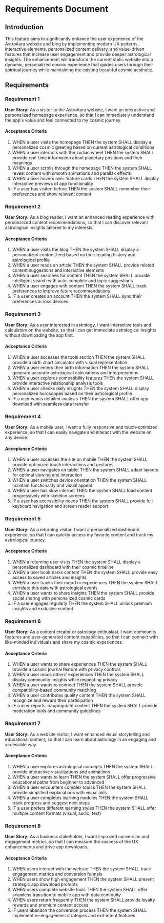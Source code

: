 # Requirements Document

## Introduction

This feature aims to significantly enhance the user experience of the AstroAura website and blog by implementing modern UX patterns, interactive elements, personalized content delivery, and value-driven features that increase user engagement and provide deeper astrological insights. The enhancement will transform the current static website into a dynamic, personalized cosmic experience that guides users through their spiritual journey while maintaining the existing beautiful cosmic aesthetic.

## Requirements

### Requirement 1

**User Story:** As a visitor to the AstroAura website, I want an interactive and personalized homepage experience, so that I can immediately understand the app's value and feel connected to my cosmic journey.

#### Acceptance Criteria

1. WHEN a user visits the homepage THEN the system SHALL display a personalized cosmic greeting based on current astrological conditions
2. WHEN a user interacts with the zodiac wheel THEN the system SHALL provide real-time information about planetary positions and their meanings
3. WHEN a user scrolls through the homepage THEN the system SHALL reveal content with smooth animations and parallax effects
4. WHEN a user hovers over feature cards THEN the system SHALL display interactive previews of app functionality
5. IF a user has visited before THEN the system SHALL remember their preferences and show relevant content

### Requirement 2

**User Story:** As a blog reader, I want an enhanced reading experience with personalized content recommendations, so that I can discover relevant astrological insights tailored to my interests.

#### Acceptance Criteria

1. WHEN a user visits the blog THEN the system SHALL display a personalized content feed based on their reading history and astrological profile
2. WHEN a user reads an article THEN the system SHALL provide related content suggestions and interactive elements
3. WHEN a user searches for content THEN the system SHALL provide intelligent search with auto-complete and topic suggestions
4. WHEN a user engages with content THEN the system SHALL track preferences to improve future recommendations
5. IF a user creates an account THEN the system SHALL sync their preferences across devices

### Requirement 3

**User Story:** As a user interested in astrology, I want interactive tools and calculators on the website, so that I can get immediate astrological insights without downloading the app first.

#### Acceptance Criteria

1. WHEN a user accesses the tools section THEN the system SHALL provide a birth chart calculator with visual representation
2. WHEN a user enters their birth information THEN the system SHALL generate accurate astrological calculations and interpretations
3. WHEN a user explores compatibility features THEN the system SHALL provide interactive relationship analysis tools
4. WHEN a user checks daily insights THEN the system SHALL display personalized horoscopes based on their astrological profile
5. IF a user wants detailed analysis THEN the system SHALL offer app download with seamless data transfer

### Requirement 4

**User Story:** As a mobile user, I want a fully responsive and touch-optimized experience, so that I can easily navigate and interact with the website on any device.

#### Acceptance Criteria

1. WHEN a user accesses the site on mobile THEN the system SHALL provide optimized touch interactions and gestures
2. WHEN a user navigates on tablet THEN the system SHALL adapt layouts for optimal viewing and interaction
3. WHEN a user switches device orientation THEN the system SHALL maintain functionality and visual appeal
4. WHEN a user has slow internet THEN the system SHALL load content progressively with skeleton screens
5. IF a user has accessibility needs THEN the system SHALL provide full keyboard navigation and screen reader support

### Requirement 5

**User Story:** As a returning visitor, I want a personalized dashboard experience, so that I can quickly access my favorite content and track my astrological journey.

#### Acceptance Criteria

1. WHEN a returning user visits THEN the system SHALL display a personalized dashboard with their cosmic timeline
2. WHEN a user bookmarks content THEN the system SHALL provide easy access to saved articles and insights
3. WHEN a user tracks their mood or experiences THEN the system SHALL correlate this data with astrological events
4. WHEN a user wants to share insights THEN the system SHALL provide social sharing with personalized cosmic cards
5. IF a user engages regularly THEN the system SHALL unlock premium insights and exclusive content

### Requirement 6

**User Story:** As a content creator or astrology enthusiast, I want community features and user-generated content capabilities, so that I can connect with like-minded individuals and share my cosmic experiences.

#### Acceptance Criteria

1. WHEN a user wants to share experiences THEN the system SHALL provide a cosmic journal feature with privacy controls
2. WHEN a user reads others' experiences THEN the system SHALL display community insights while respecting privacy
3. WHEN a user wants to connect THEN the system SHALL provide compatibility-based community matching
4. WHEN a user contributes quality content THEN the system SHALL recognize and reward their participation
5. IF a user reports inappropriate content THEN the system SHALL provide moderation tools and community guidelines

### Requirement 7

**User Story:** As a website visitor, I want enhanced visual storytelling and educational content, so that I can learn about astrology in an engaging and accessible way.

#### Acceptance Criteria

1. WHEN a user explores astrological concepts THEN the system SHALL provide interactive visualizations and animations
2. WHEN a user wants to learn THEN the system SHALL offer progressive educational paths from beginner to advanced
3. WHEN a user encounters complex topics THEN the system SHALL provide simplified explanations with visual aids
4. WHEN a user completes learning modules THEN the system SHALL track progress and suggest next steps
5. IF a user prefers different learning styles THEN the system SHALL offer multiple content formats (visual, audio, text)

### Requirement 8

**User Story:** As a business stakeholder, I want improved conversion and engagement metrics, so that I can measure the success of the UX enhancements and drive app downloads.

#### Acceptance Criteria

1. WHEN users interact with the website THEN the system SHALL track engagement metrics and conversion funnels
2. WHEN users show high engagement THEN the system SHALL present strategic app download prompts
3. WHEN users complete website tools THEN the system SHALL offer seamless transition to mobile app with data continuity
4. WHEN users return frequently THEN the system SHALL provide loyalty rewards and premium content access
5. IF users abandon the conversion process THEN the system SHALL implement re-engagement strategies and exit-intent features